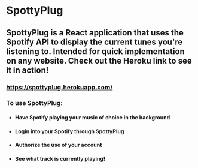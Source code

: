 # SpottyPlug

## SpottyPlug is a React application that uses the Spotify API to display the current tunes you're listening to. Intended for quick implementation on any website. Check out the Heroku link to see it in action!

### https://spottyplug.herokuapp.com/

### To use SpottyPlug:
- #### Have Spotify playing your music of choice in the background
- #### Login into your Spotify through SpottyPlug
- #### Authorize the use of your account
- #### See what track is currently playing!